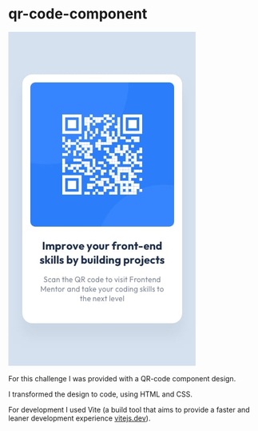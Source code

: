 # qr-code-component

![qr-code-component design](https://raw.githubusercontent.com/dirkvankrieken/qr-code-component/main/mobile-design.jpg)

For this challenge I was provided with a QR-code component design.

I transformed the design to code, using HTML and CSS.

For development I used Vite (a build tool that aims to provide a faster and leaner development experience [vitejs.dev](https://vitejs.dev/)).
